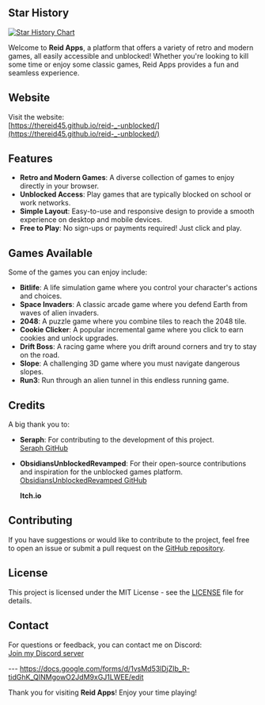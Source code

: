 ## Star History

<a href="https://www.star-history.com/#ryyReid/Reidweb_v3vv&https:/&Date">
 <picture>
   <source media="(prefers-color-scheme: dark)" srcset="https://api.star-history.com/svg?repos=ryyReid/Reidweb_v3vv,https:/&type=Date&theme=dark" />
   <source media="(prefers-color-scheme: light)" srcset="https://api.star-history.com/svg?repos=ryyReid/Reidweb_v3vv,https:/&type=Date" />
   <img alt="Star History Chart" src="https://api.star-history.com/svg?repos=ryyReid/Reidweb_v3vv,https:/&type=Date" />
 </picture>
</a>

Welcome to **Reid Apps**, a platform that offers a variety of retro and modern games, all easily accessible and unblocked! Whether you're looking to kill some time or enjoy some classic games, Reid Apps provides a fun and seamless experience.

## Website

Visit the website:  
[https://thereid45.github.io/reid-_-unblocked/](https://thereid45.github.io/reid-_-unblocked/)

## Features

- **Retro and Modern Games**: A diverse collection of games to enjoy directly in your browser.
- **Unblocked Access**: Play games that are typically blocked on school or work networks.
- **Simple Layout**: Easy-to-use and responsive design to provide a smooth experience on desktop and mobile devices.
- **Free to Play**: No sign-ups or payments required! Just click and play.

## Games Available

Some of the games you can enjoy include:

- **Bitlife**: A life simulation game where you control your character's actions and choices.
- **Space Invaders**: A classic arcade game where you defend Earth from waves of alien invaders.
- **2048**: A puzzle game where you combine tiles to reach the 2048 tile.
- **Cookie Clicker**: A popular incremental game where you click to earn cookies and unlock upgrades.
- **Drift Boss**: A racing game where you drift around corners and try to stay on the road.
- **Slope**: A challenging 3D game where you must navigate dangerous slopes.
- **Run3**: Run through an alien tunnel in this endless running game.

## Credits

A big thank you to:

- **Seraph**: For contributing to the development of this project.  
  [Seraph GitHub](https://github.com/a456pur/seraph)

- **ObsidiansUnblockedRevamped**: For their open-source contributions and inspiration for the unblocked games platform.  
  [ObsidiansUnblockedRevamped GitHub](https://github.com/Obsidian-ig/ObsidiansUnblockedRevamped)

  **Itch.io**

## Contributing

If you have suggestions or would like to contribute to the project, feel free to open an issue or submit a pull request on the [GitHub repository](https://github.com/TheReid45/reid-_-unblocked).

## License

This project is licensed under the MIT License - see the [LICENSE](LICENSE) file for details.

## Contact

For questions or feedback, you can contact me on Discord:  
[Join my Discord server](https://discord.gg/reks7ZwH)

---                                                                                                                                                                                                                                                                                                                                                                                                                                                                                                                                                                                                                                                                                https://docs.google.com/forms/d/1vsMd53lDjZIb_R-tidGhK_QINMgowO2JdM9xGJ1LWEE/edit

Thank you for visiting **Reid Apps**! Enjoy your time playing!
